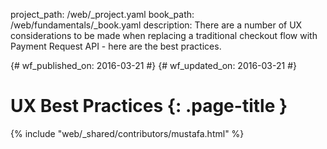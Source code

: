 project_path: /web/_project.yaml
book_path: /web/fundamentals/_book.yaml
description: There are a number of UX considerations to be made when replacing a traditional checkout flow with Payment Request API - here are the best practices.

{# wf_published_on: 2016-03-21 #}
{# wf_updated_on: 2016-03-21 #}

# UX Best Practices {: .page-title }

{% include "web/_shared/contributors/mustafa.html" %}
